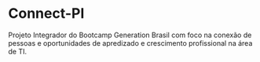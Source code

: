 # Connect-PI
Projeto Integrador do Bootcamp Generation Brasil com foco na conexão de pessoas e oportunidades de apredizado e crescimento profissional na área de TI. 
